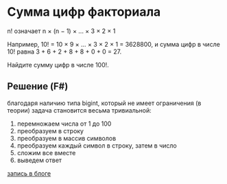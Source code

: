 # Сумма цифр факториала
n! означает n × (n − 1) × ... × 3 × 2 × 1

Например, 10! = 10 × 9 × ... × 3 × 2 × 1 = 3628800,
и сумма цифр в числе 10! равна 3 + 6 + 2 + 8 + 8 + 0 + 0 = 27.

Найдите сумму цифр в числе 100!.  
## Решение (F#)
благодаря наличию типа bigint, который не имеет ограничения (в теории) задача становится весьма тривиальной:
1. перемножаем числа от 1 до 100
2. преобразуем в строку
3. преобразуем в массив символов
4. преобразуем каждый символ в строку, затем в число
5. сложим все вместе
6. выведем ответ

[запись в блоге](https://best1c.ru/blog/post22.html)